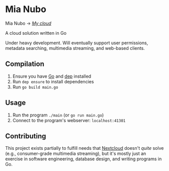 # Mia Nubo
Mia Nubo → [_My cloud_](https://translate.google.com/#eo/en/Mia%20Nubo)

A cloud solution written in Go

Under heavy development. Will eventually support user permissions, metadata searching, multimedia streaming, and web-based clients.

## Compilation
1. Ensure you have [Go](https://golang.org/dl/) and [dep](https://golang.github.io/dep/docs/installation.html) installed
2. Run `dep ensure` to install dependencies
3. Run `go build main.go`

## Usage
1. Run the program `./main` (or `go run main.go`)
2. Connect to the program's webserver: `localhost:41301`

## Contributing
This project exists partially to fulfill needs that [Nextcloud](https://nextcloud.com/) doesn't _quite_ solve (e.g., consumer-grade multimedia streaming), but it's mostly just an exercise in software engineering, database design, and writing programs in Go.
